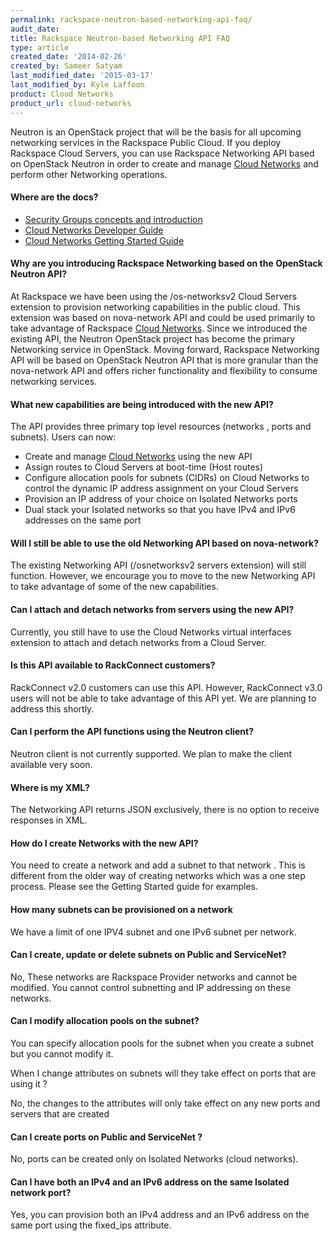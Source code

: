 ```yaml
---
permalink: rackspace-neutron-based-networking-api-faq/
audit_date:
title: Rackspace Neutron-based Networking API FAQ
type: article
created_date: '2014-02-26'
created_by: Sameer Satyam
last_modified_date: '2015-03-17'
last_modified_by: Kyle Laffoon
product: Cloud Networks
product_url: cloud-networks
---
```


Neutron is an OpenStack project that will be the basis for all upcoming
networking services in the Rackspace Public Cloud. If you deploy
Rackspace Cloud Servers, you can use Rackspace Networking API based on
OpenStack Neutron in order to create and manage [Cloud Networks](http://www.rackspace.com/cloud/networks/) and perform other
Networking operations.

#### Where are the docs?

-  [Security Groups concepts and introduction](https://developer.rackspace.com/docs/cloud-networks/v2/developer-guide/#document-concepts/concepts-security-groups)
-  [Cloud Networks Developer Guide](https://developer.rackspace.com/docs/cloud-networks/v2/developer-guide)
-  [Cloud Networks Getting Started Guide](https://developer.rackspace.com/docs/cloud-networks/v2/developer-guide/#document-getting-started)

#### Why are you introducing Rackspace Networking based on the OpenStack Neutron API?

At Rackspace we have been using the /os-networksv2 Cloud Servers
extension to provision networking capabilities in the public cloud. This
extension was based on nova-network API and could be used primarily to
take advantage of Rackspace [Cloud Networks](http://www.rackspace.com/cloud/networks/). Since we introduced
the existing API, the Neutron OpenStack project has become the primary
Networking service in OpenStack. Moving forward, Rackspace Networking
API will be based on OpenStack Neutron API that is more granular than
the nova-network API and offers richer functionality and flexibility to
consume networking services.

#### What new capabilities are being introduced with the new API?

The API provides three primary top level resources (networks , ports and
subnets). Users can now:

-   Create and manage [Cloud Networks](http://www.rackspace.com/cloud/networks/) using the new API
-   Assign routes to Cloud Servers at boot-time (Host routes)
-   Configure allocation pools for subnets (CIDRs) on Cloud Networks to
    control the dynamic IP address assignment on your Cloud Servers
-   Provision an IP address of your choice on Isolated Networks ports
-   Dual stack your Isolated networks so that you have IPv4 and IPv6
    addresses on the same port

#### Will I still be able to use the old Networking API based on nova-network?

The existing Networking API (/osnetworksv2 servers extension) will
still function. However, we encourage you to move to the new Networking
API to take advantage of some of the new capabilities.

#### Can I attach and detach networks from servers using the new API?

Currently, you still have to use the Cloud Networks virtual interfaces
extension to attach and detach networks from a Cloud Server.

#### Is this API available to RackConnect customers?

RackConnect v2.0 customers can use this API. However, RackConnect v3.0
users will not be able to take advantage of this API yet. We are
planning to address this shortly.

#### Can I perform the API functions using the Neutron client?

Neutron client is not currently supported. We plan to make the
client available very soon.

#### Where is my XML?

The Networking API returns JSON exclusively, there is no option to
receive responses in XML.

#### How do I create Networks with the new API?

You need to create a network and add a subnet to that network . This is
different from the older way of creating networks which was a one step
process. Please see the Getting Started guide for examples.

#### How many subnets can be provisioned on a network

We have a limit of one IPV4 subnet and one IPv6 subnet per network.

#### Can I create, update or delete subnets on Public and ServiceNet?

No, These networks are Rackspace Provider networks and cannot be
modified. You cannot control subnetting and IP addressing on these
networks.

#### Can I modify allocation pools on the subnet?

You can specify allocation pools for the subnet when you create a subnet
but you cannot modify it.

When I change attributes on subnets will they take effect on ports that
are using it ?

No, the changes to the attributes will only take effect on any new ports
and servers that are created

#### Can I create ports on Public and ServiceNet ?

No, ports can be created only on Isolated Networks (cloud networks).

#### Can I have both an IPv4 and an IPv6 address on the same Isolated network port?

Yes, you can provision both an IPv4 address and an IPv6 address on the
same port using the fixed_ips attribute.
